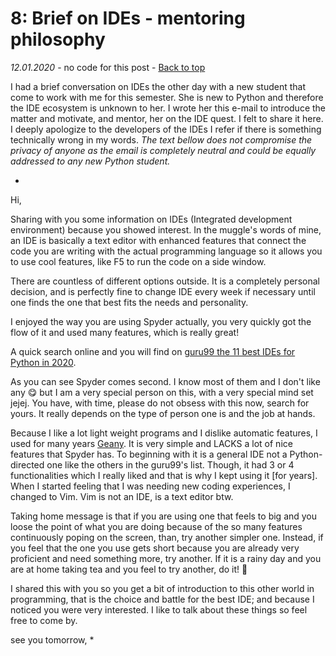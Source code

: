 # 8: Brief on IDEs - mentoring philosophy
_12.01.2020_ - no code for this post - [Back to top](https://pythonicthoughtssnippets.github.io)

I had a brief conversation on IDEs the other day with a new student that come to work with me for this semester. She is new to Python and therefore the IDE ecosystem is unknown to her. I wrote her this e-mail to introduce the matter and motivate, and mentor, her on the IDE quest. I felt to share it here. I deeply apologize to the developers of the IDEs I refer if there is something technically wrong in my words. _The text bellow does not compromise the privacy of anyone as the email is completely neutral and could be equally addressed to any new Python student._

*
Hi,

Sharing with you some information on IDEs (Integrated development environment) because you showed interest. In the muggle's words of mine, an IDE is basically a text editor with enhanced features that connect the code you are writing with the actual programming language so it allows you to use cool features, like F5 to run the code on a side window.

There are countless of different options outside. It is a completely personal decision, and is perfectly fine to change IDE every week if necessary until one finds the one that best fits the needs and personality.

I enjoyed the way you are using Spyder actually, you very quickly got the flow of it and used many features, which is really great!

A quick search online and you will find on [guru99 the 11 best IDEs for Python in 2020](https://www.guru99.com/python-ide-code-editor.html).

As you can see Spyder comes second. I know most of them and I don't like any 😋 but I am a very special person on this, with a very special mind set jejej.
You have, with time, please do not obsess with this now, search for yours. It really depends on the type of person one is and the job at hands.

Because I like a lot light weight programs and I dislike automatic features, I used for many years [Geany](https://www.geany.org/). It is very simple and LACKS a lot of nice features that Spyder has. To beginning with it is a general IDE not a Python-directed one like the others in the guru99's list. Though, it had 3 or 4 functionalities which I really liked and that is why I kept using it [for years]. When I started feeling that I was needing new coding experiences, I changed to Vim. Vim is not an IDE, is a text editor btw.

Taking home message is that if you are using one that feels to big and you loose the point of what you are doing because of the so many features continuously poping on the screen, than, try another simpler one. Instead, if you feel that the one you use gets short because you are already very proficient and need something more, try another. If it is a rainy day and you are at home taking tea and you feel to try another, do it! 🙂

I shared this with you so you get a bit of introduction to this other world in programming, that is the choice and battle for the best IDE; and because I noticed you were very interested. I like to talk about these things so feel free to come by.

see you tomorrow,
*
